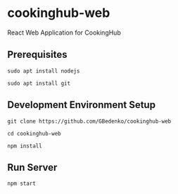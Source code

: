 # cookinghub-web

React Web Application for CookingHub

## Prerequisites

```console
sudo apt install nodejs

sudo apt install git
```

## Development Environment Setup

```console
git clone https://github.com/GBedenko/cookinghub-web

cd cookinghub-web

npm install
```

## Run Server

```console
npm start
```
